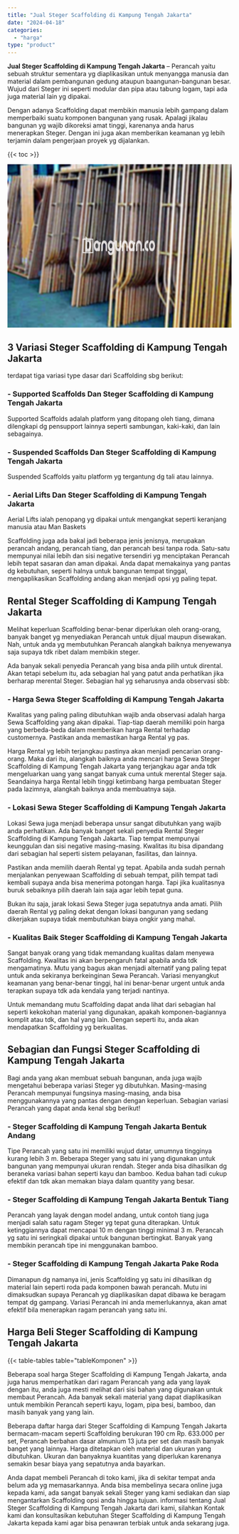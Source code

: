 ```yaml
---
title: "Jual Steger Scaffolding di Kampung Tengah Jakarta"
date: "2024-04-18"
categories: 
  - "harga"
type: "product"
---
```


**Jual Steger Scaffolding di Kampung Tengah Jakarta** – Perancah yaitu sebuah struktur sementara yg diaplikasikan untuk menyangga manusia dan material dalam pembangunan gedung ataupun baangunan-bangunan besar. Wujud dari Steger ini seperti modular dan pipa atau tabung logam, tapi ada juga material lain yg dipakai.

Dengan adanya Scaffolding dapat membikin manusia lebih gampang dalam memperbaiki suatu komponen bangunan yang rusak. Apalagi jikalau bangunan yg wajib dikoreksi amat tinggi, karenanya anda harus menerapkan Steger. Dengan ini juga akan memberikan keamanan yg lebih terjamin dalam pengerjaan proyek yg dijalankan.

{{< toc >}}

![Jual Steger Scaffolding di Kampung Tengah Jakarta](/images/sewa-scaffolding-steger-14.png)

## 3 Variasi Steger Scaffolding di Kampung Tengah Jakarta

terdapat tiga variasi type dasar dari Scaffolding sbg berikut:

### \- Supported Scaffolds Dan Steger Scaffolding di Kampung Tengah Jakarta

Supported Scaffolds adalah platform yang ditopang oleh tiang, dimana dilengkapi dg pensupport lainnya seperti sambungan, kaki-kaki, dan lain sebagainya.

### \- Suspended Scaffolds Dan Steger Scaffolding di Kampung Tengah Jakarta

Suspended Scaffolds yaitu platform yg tergantung dg tali atau lainnya.

### \- Aerial Lifts Dan Steger Scaffolding di Kampung Tengah Jakarta

Aerial Lifts ialah penopang yg dipakai untuk mengangkat seperti keranjang manusia atau Man Baskets

Scaffolding juga ada bakal jadi beberapa jenis jenisnya, merupakan perancah andang, perancah tiang, dan perancah besi tanpa roda. Satu-satu mempunyai nilai lebih dan sisi negative tersendiri yg menciptakan Perancah lebih tepat sasaran dan aman dipakai. Anda dapat memakainya yang pantas dg kebutuhan, seperti halnya untuk bangunan tempat tinggal, mengaplikasikan Scaffolding andang akan menjadi opsi yg paling tepat.

## Rental Steger Scaffolding di Kampung Tengah Jakarta

Melihat keperluan Scaffolding benar-benar diperlukan oleh orang-orang, banyak banget yg menyediakan Perancah untuk dijual maupun disewakan. Nah, untuk anda yg membutuhkan Perancah alangkah baiknya menyewanya saja supaya tdk ribet dalam membikin steger.

Ada banyak sekali penyedia Perancah yang bisa anda pilih untuk dirental. Akan tetapi sebelum itu, ada sebagian hal yang patut anda perhatikan jika berharap merental Steger. Sebagian hal yg seharusnya anda observasi sbb:

### \- Harga Sewa Steger Scaffolding di Kampung Tengah Jakarta

Kwalitas yang paling paling dibutuhkan wajib anda observasi adalah harga Sewa Scaffolding yang akan dipakai. Tiap-tiap daerah memiliki poin harga yang berbeda-beda dalam memberikan harga Rental terhadap customernya. Pastikan anda memastikan harga Rental yg pas.

Harga Rental yg lebih terjangkau pastinya akan menjadi pencarian orang-orang. Maka dari itu, alangkah baiknya anda mencari harga Sewa Steger Scaffolding di Kampung Tengah Jakarta yang terjangkau agar anda tdk mengeluarkan uang yang sangat banyak cuma untuk merental Steger saja. Seandainya harga Rental lebih tinggi ketimbang harga pembuatan Steger pada lazimnya, alangkah baiknya anda membuatnya saja.

### \- Lokasi Sewa Steger Scaffolding di Kampung Tengah Jakarta

Lokasi Sewa juga menjadi beberapa unsur sangat dibutuhkan yang wajib anda perhatikan. Ada banyak banget sekali penyedia Rental Steger Scaffolding di Kampung Tengah Jakarta. Tiap tempat mempunyai keunggulan dan sisi negative masing-masing. Kwalitas itu bisa dipandang dari sebagian hal seperti sistem pelayanan, fasilitas, dan lainnya.

Pastikan anda memilih daerah Rental yg tepat. Apabila anda sudah pernah menjalankan penyewaan Scaffolding di sebuah tempat, pilih tempat tadi kembali supaya anda bisa menerima potongan harga. Tapi jika kualitasnya buruk sebaiknya pilih daerah lain saja agar lebih tepat guna.

Bukan itu saja, jarak lokasi Sewa Steger juga sepatutnya anda amati. Pilih daerah Rental yg paling dekat dengan lokasi bangunan yang sedang dikerjakan supaya tidak membutuhkan biaya ongkir yang mahal.

### \- Kualitas Baik Steger Scaffolding di Kampung Tengah Jakarta

Sangat banyak orang yang tidak memandang kualitas dalam menyewa Scaffolding. Kwalitas ini akan berpengaruh fatal apabila anda tdk mengamatinya. Mutu yang bagus akan menjadi alternatif yang paling tepat untuk anda sekiranya berkeinginan Sewa Perancah. Variasi menyangkut keamanan yang benar-benar tinggi, hal ini benar-benar urgent untuk anda terapkan supaya tdk ada kendala yang terjadi nantinya.

Untuk memandang mutu Scaffolding dapat anda lihat dari sebagian hal seperti kekokohan material yang digunakan, apakah komponen-bagiannya komplit atau tdk, dan hal yang lain. Dengan seperti itu, anda akan mendapatkan Scaffolding yg berkualitas.

## Sebagian dan Fungsi Steger Scaffolding di Kampung Tengah Jakarta

Bagi anda yang akan membuat sebuah bangunan, anda juga wajib mengetahui beberapa variasi Steger yg dibutuhkan. Masing-masing Perancah mempunyai fungsinya masing-masing, anda bisa menggunakannya yang pantas dengan dengan keperluan. Sebagian variasi Perancah yang dapat anda kenal sbg berikut!

### \- Steger Scaffolding di Kampung Tengah Jakarta Bentuk Andang

Tipe Perancah yang satu ini memiliki wujud datar, umumnya tingginya kurang lebih 3 m. Beberapa Steger yang satu ini yang digunakan untuk bangunan yang mempunyai ukuran rendah. Steger anda bisa dihasilkan dg beraneka variasi bahan seperti kayu dan bamboo. Kedua bahan tadi cukup efektif dan tdk akan memakan biaya dalam quantity yang besar.

### \- Steger Scaffolding di Kampung Tengah Jakarta Bentuk Tiang

Perancah yang layak dengan model andang, untuk contoh tiang juga menjadi salah satu ragam Steger yg tepat guna diterapkan. Untuk ketinggiannya dapat mencapai 10 m dengan tinggi minimal 3 m. Perancah yg satu ini seringkali dipakai untuk bangunan bertingkat. Banyak yang membikin perancah tipe ini menggunakan bamboo.

### \- Steger Scaffolding di Kampung Tengah Jakarta Pake Roda

Dimanapun dg namanya ini, jenis Scaffolding yg satu ini dihasilkan dg material lain seperti roda pada komponen bawah perancah. Mutu ini dimaksudkan supaya Perancah yg diaplikasikan dapat dibawa ke beragam tempat dg gampang. Variasi Perancah ini anda memerlukannya, akan amat efektif bila menerapkan ragam perancah yang satu ini.

## Harga Beli Steger Scaffolding di Kampung Tengah Jakarta

{{< table-tables table="tableKomponen" >}}

Beberapa soal harga Steger Scaffolding di Kampung Tengah Jakarta, anda juga harus memperhatikan dari ragam Perancah yang ada yang layak dengan itu, anda juga mesti melihat dari sisi bahan yang digunakan untuk membaut Perancah. Ada banyak sekali material yang dapat diaplikasikan untuk membikin Perancah seperti kayu, logam, pipa besi, bamboo, dan masih banyak yang yang lain.

Beberapa daftar harga dari Steger Scaffolding di Kampung Tengah Jakarta bermacam-macam seperti Scaffolding berukuran 190 cm Rp. 633.000 per set, Perancah berbahan dasar almunium 13 juta per set dan masih banyak banget yang lainnya. Harga ditetapkan oleh material dan ukuran yang dibutuhkan. Ukuran dan banyaknya kuantitas yang diperlukan karenanya semakin besar biaya yang sepatutnya anda bayarkan.

Anda dapat membeli Perancah di toko kami, jika di sekitar tempat anda belum ada yg memasarkannya. Anda bisa membelinya secara online juga kepada kami, ada sangat banyak sekali Steger yang kami sediakan dan siap mengantarkan Scaffolding opsi anda hingga tujuan. informasi tentang Jual Steger Scaffolding di Kampung Tengah Jakarta dari kami, silahkan Kontak kami dan konsultasikan kebutuhan Steger Scaffolding di Kampung Tengah Jakarta kepada kami agar bisa penawran terbiak untuk anda sekarang juga.
